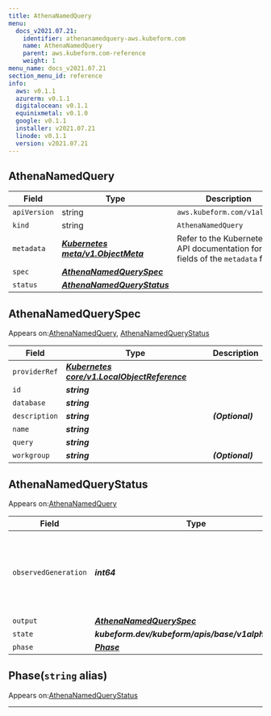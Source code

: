 ```yaml
---
title: AthenaNamedQuery
menu:
  docs_v2021.07.21:
    identifier: athenanamedquery-aws.kubeform.com
    name: AthenaNamedQuery
    parent: aws.kubeform.com-reference
    weight: 1
menu_name: docs_v2021.07.21
section_menu_id: reference
info:
  aws: v0.1.1
  azurerm: v0.1.1
  digitalocean: v0.1.1
  equinixmetal: v0.1.0
  google: v0.1.1
  installer: v2021.07.21
  linode: v0.1.1
  version: v2021.07.21
---
```


## AthenaNamedQuery
| Field | Type | Description |
| ------ | ----- | ----------- |
| `apiVersion` | string | `aws.kubeform.com/v1alpha1` |
|    `kind` | string | `AthenaNamedQuery` |
| `metadata` | ***[Kubernetes meta/v1.ObjectMeta](https://v1-18.docs.kubernetes.io/docs/reference/generated/kubernetes-api/v1.18/#objectmeta-v1-meta)***|Refer to the Kubernetes API documentation for the fields of the `metadata` field.|
| `spec` | ***[AthenaNamedQuerySpec](#athenanamedqueryspec)***||
| `status` | ***[AthenaNamedQueryStatus](#athenanamedquerystatus)***||
## AthenaNamedQuerySpec

Appears on:[AthenaNamedQuery](#athenanamedquery), [AthenaNamedQueryStatus](#athenanamedquerystatus)

| Field | Type | Description |
| ------ | ----- | ----------- |
| `providerRef` | ***[Kubernetes core/v1.LocalObjectReference](https://v1-18.docs.kubernetes.io/docs/reference/generated/kubernetes-api/v1.18/#localobjectreference-v1-core)***||
| `id` | ***string***||
| `database` | ***string***||
| `description` | ***string***| ***(Optional)*** |
| `name` | ***string***||
| `query` | ***string***||
| `workgroup` | ***string***| ***(Optional)*** |
## AthenaNamedQueryStatus

Appears on:[AthenaNamedQuery](#athenanamedquery)

| Field | Type | Description |
| ------ | ----- | ----------- |
| `observedGeneration` | ***int64***| ***(Optional)*** Resource generation, which is updated on mutation by the API Server.|
| `output` | ***[AthenaNamedQuerySpec](#athenanamedqueryspec)***| ***(Optional)*** |
| `state` | ***kubeform.dev/kubeform/apis/base/v1alpha1.State***| ***(Optional)*** |
| `phase` | ***[Phase](#phase)***| ***(Optional)*** |
## Phase(`string` alias)

Appears on:[AthenaNamedQueryStatus](#athenanamedquerystatus)

---
